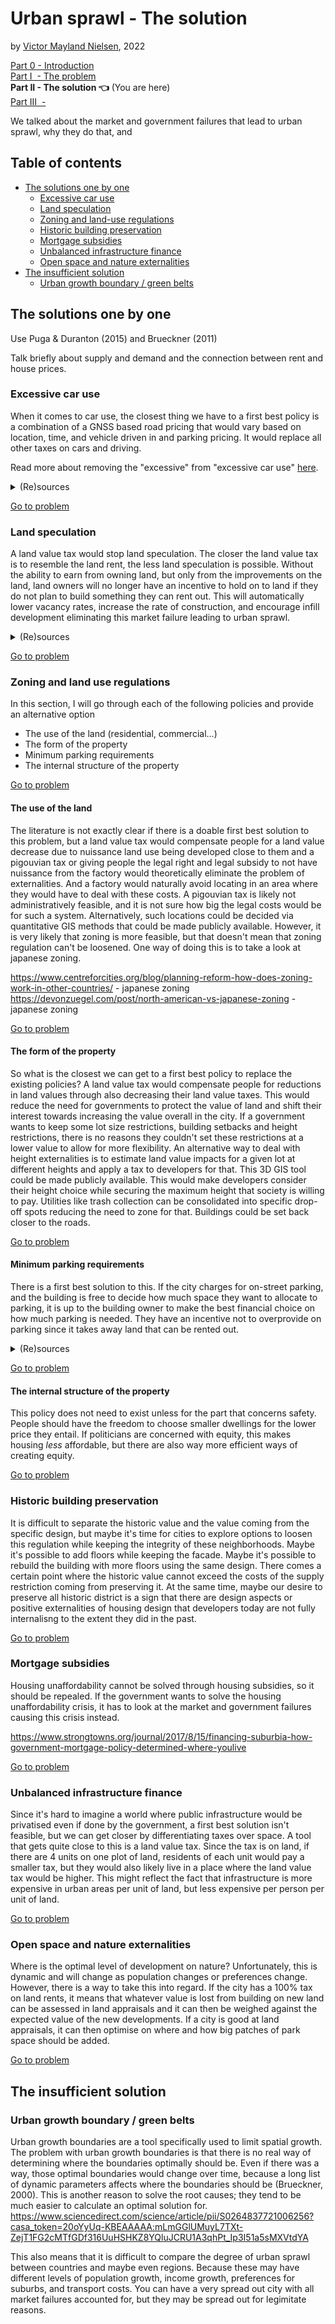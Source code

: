 # Urban sprawl - The solution

by [Victor Mayland Nielsen](/?p=victor-mayland-nielsen), 2022

[Part 0 - Introduction](/?p=urban-sprawl-0)  
[Part I  - The problem](/?p=urban-sprawl-1)  
**Part II - The solution 👈** (You are here)  
[Part III  - ](/?p=urban-sprawl-3)  

We talked about the market and government failures that lead to urban sprawl, why they do that, and 

## Table of contents
- [The solutions one by one](#the-solutions-one-by-one)
  - [Excessive car use](#excessive-car-use)
  - [Land speculation](#land-speculation)
  - [Zoning and land-use regulations](#zoning-and-land-use-regulations)
  - [Historic building preservation](#historic-building-preservation)
  - [Mortgage subsidies](#mortgage-subsidies)
  - [Unbalanced infrastructure finance](#unbalanced-infrastructure-finance)
  - [Open space and nature externalities](#open-space-and-nature-externalities)
- [The insufficient solution](#the-insufficient-solution)
  - [Urban growth boundary / green belts](#urban-growth-boundary-green-belts)

## The solutions one by one
Use Puga & Duranton (2015) and Brueckner (2011)

Talk briefly about supply and demand and the connection between rent and house prices. 

### Excessive car use
When it comes to car use, the closest thing we have to a first best policy is a combination of a GNSS based road pricing that would vary based on location, time, and vehicle driven in and parking pricing. It would replace all other taxes on cars and driving.

Read more about removing the "excessive" from "excessive car use" [here](/?p=excessive-driving-1).

<details>
  <summary>(Re)sources</summary>
  
Resources
  
Theoretical sources
- Effect of car use on outwards expansion
  - a
- Effect of outwards expansion on car use
  - b
Empirical sources
- Effect of car use on outwards expansion
  - Glaeser & Kahn (2004)
  - Ostermeijer et al. (2022)
- Effect of outwards expansion on car use
  - b
  
</details>

[Go to problem](/?p=urban-sprawl-1#excessive-car-use)
### Land speculation
A land value tax would stop land speculation. The closer the land value tax is to resemble the land rent, the less land speculation is possible. Without the ability to earn from owning land, but only from the improvements on the land, land owners will no longer have an incentive to hold on to land if they do not plan to build something they can rent out. This will automatically lower vacancy rates, increase the rate of construction, and encourage infill development eliminating this market failure leading to urban sprawl. 

<details>
  <summary>(Re)sources</summary>
  
Resources
- [Neat collection of litterature reviews](https://stephenhoskins.notion.site/Lit-Review-Land-Value-Tax-969887261901432eb680185165c7f32a)
- [Excellent summary of Henry George and explanations](http://gameofrent.com)
Theoretical sources
- Effect of car use on outwards expansion
  - a
- Effect of outwards expansion on car use
  - b
Empirical sources
- Effect of car use on outwards expansion
  - Glaeser & Kahn (2004)
  - Ostermeijer et al. (2022)
- Effect of outwards expansion on car use
  - b
  
</details>






[Go to problem](/?p=urban-sprawl-1#land-speculation)
### Zoning and land use regulations
In this section, I will go through each of the following policies and provide an alternative option
- The use of the land (residential, commercial...)
- The form of the property
- Minimum parking requirements
- The internal structure of the property

[Go to problem](/?p=urban-sprawl-1#zoning-and-land-use-regulations)
#### The use of the land
The literature is not exactly clear if there is a doable first best solution to this problem, but a land value tax would compensate people for a land value decrease due to nuissance land use being developed close to them and a pigouvian tax or giving people the legal right and legal subsidy to not have nuissance from the factory would theoretically eliminate the problem of externalities. And a factory would naturally avoid locating in an area where they would have to deal with these costs. A pigouvian tax is likely not administratively feasible, and it is not sure how big the legal costs would be for such a system. Alternatively, such locations could be decided via quantitative GIS methods that could be made publicly available. However, it is very likely that zoning is more feasible, but that doesn't mean that zoning regulation can't be loosened. One way of doing this is to take a look at japanese zoning. 

https://www.centreforcities.org/blog/planning-reform-how-does-zoning-work-in-other-countries/ - japanese zoning
https://devonzuegel.com/post/north-american-vs-japanese-zoning - japanese zoning

[Go to problem](/?p=urban-sprawl-1#the-use-of-the-land)
#### The form of the property
So what is the closest we can get to a first best policy to replace the existing policies? A land value tax would compensate people for reductions in land values through also decreasing their land value taxes. This would reduce the need for governments to protect the value of land and shift their interest towards increasing the value overall in the city. If a government wants to keep some lot size restrictions, building setbacks and height restrictions, there is no reasons they couldn't set these restrictions at a lower value to allow for more flexibility. An alternative way to deal with height externalities is to estimate land value impacts for a given lot at different heights and apply a tax to developers for that. This 3D GIS tool could be made publicly available. This would make developers consider their height choice while securing the maximum height that society is willing to pay. Utilities like trash collection can be consolidated into specific drop-off spots reducing the need to zone for that. Buildings could be set back closer to the roads. 

[Go to problem](/?p=urban-sprawl-1#the-form-of-the-property)
#### Minimum parking requirements
There is a first best solution to this. If the city charges for on-street parking, and the building is free to decide how much space they want to allocate to parking, it is up to the building owner to make the best financial choice on how much parking is needed. They have an incentive not to overprovide on parking since it takes away land that can be rented out. 

<details>
  <summary>(Re)sources</summary>

- Donald Shoup - high cost of free parking

</details>

[Go to problem](/?p=urban-sprawl-1#minimum-parking-requirements)
#### The internal structure of the property
This policy does not need to exist unless for the part that concerns safety. People should have the freedom to choose smaller dwellings for the lower price they entail. If politicians are concerned with equity, this makes housing *less* affordable, but there are also way more efficient ways of creating equity. 

[Go to problem](/?p=urban-sprawl-1#the-internal-structure-of-the-property)
### Historic building preservation
It is difficult to separate the historic value and the value coming from the specific design, but maybe it's time for cities to explore options to loosen this regulation while keeping the integrity of these neighborhoods. Maybe it's possible to add floors while keeping the facade. Maybe it's possible to rebuild the building with more floors using the same design. There comes a certain point where the historic value cannot exceed the costs of the supply restriction coming from preserving it. At the same time, maybe our desire to preserve all historic district is a sign that there are design aspects or positive externalities of housing design that developers today are not fully internalisng to the extent they did in the past. 

[Go to problem](/?p=urban-sprawl-1#historic-building-preservation)
### Mortgage subsidies
Housing unaffordability cannot be solved through housing subsidies, so it should be repealed. If the government wants to solve the housing unaffordability crisis, it has to look at the market and government failures causing this crisis instead. 
  
https://www.strongtowns.org/journal/2017/8/15/financing-suburbia-how-government-mortgage-policy-determined-where-youlive

[Go to problem](/?p=urban-sprawl-1#mortgage-subsidies)
### Unbalanced infrastructure finance
Since it's hard to imagine a world where public infrastructure would be privatised even if done by the government, a first best solution isn't feasible, but we can get closer by differentiating taxes over space. A tool that gets quite close to this is a land value tax. Since the tax is on land, if there are 4 units on one plot of land, residents of each unit would pay a smaller tax, but they would also likely live in a place where the land value tax would be higher. This might reflect the fact that infrastructure is more expensive in urban areas per unit of land, but less expensive per person per unit of land. 

[Go to problem](/?p=urban-sprawl-1#unbalanced-infrastructure-finance)
### Open space and nature externalities
Where is the optimal level of development on nature? Unfortunately, this is dynamic and will change as population changes or preferences change. However, there is a way to take this into regard. If the city has a 100% tax on land rents, it means that whatever value is lost from building on new land can be assessed in land appraisals and it can then be weighed against the expected value of the new developments. If a city is good at land appraisals, it can then optimise on where and how big patches of park space should be added. 

[Go to problem](/?p=urban-sprawl-1#open-space-and-nature-externalities)
## The insufficient solution
### Urban growth boundary / green belts
Urban growth boundaries are a tool specifically used to limit spatial growth. The problem with urban growth boundaries is that there is no real way of determining where the boundaries optimally should be. Even if there was a way, those optimal boundaries would change over time, because a long list of dynamic parameters affects where the boundaries should be (Brueckner, 2000). This is another reason to solve the root causes; they tend to be much easier to calculate an optimal solution for. https://www.sciencedirect.com/science/article/pii/S0264837721006256?casa_token=20oYyUq-KBEAAAAA:mLmGGlUMuyL7TXt-ZejT1FG2cMTfGDf316UuHSHKZ8YQluJCRU1A3qhPt_Ip3I51a5sMXVtdYA

This also means that it is difficult to compare the degree of urban sprawl between countries and maybe even regions. Because these may have different levels of population growth, income growth, preferences for suburbs, and transport costs. You can have a very spread out city with all market failures accounted for, but they may be spread out for legimitate reasons. 
